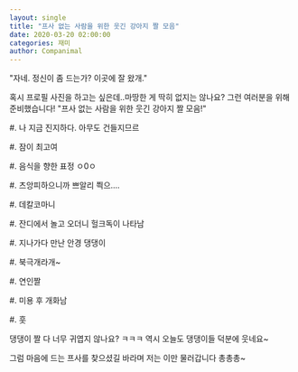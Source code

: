 ```yaml
---
layout: single
title: "프사 없는 사람을 위한 웃긴 강아지 짤 모음"
date: 2020-03-20 02:00:00
categories: 재미
author: Companimal
---
```


"자네. 정신이 좀 드는가? 이곳에 잘 왔개."

혹시 프로필 사진을 하고는 싶은데..마땅한 게 딱히 없지는 않나요? 그런 여러분을 위해 준비했습니다! "프사 없는 사람을 위한 웃긴 강아지 짤 모음!"

\#. 나 지금 진지하다. 아무도 건들지므르

\#. 잠이 최고여

\#. 음식을 향한 표정 ㅇ0ㅇ

\#. 츠앙피하으니까 쁘알리 쯱으....

\#. 데칼코마니

\#. 잔디에서 놀고 오더니 헐크독이 나타남

\#. 지나가다 만난 안경 댕댕이

\#. 북극개라개~

\#. 연인짤

\#. 미용 후 개화남

\#. 훗

댕댕이 짤 다 너무 귀엽지 않나요? ㅋㅋㅋ 역시 오늘도 댕댕이들 덕분에 웃네요~

그럼 마음에 드는 프사를 찾으셨길 바라며 저는 이만 물러갑니다 총총총~
